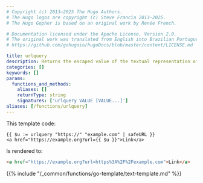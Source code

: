 ```yaml
---
# Copyright (c) 2013–2025 The Hugo Authors.
# The Hugo logos are copyright (c) Steve Francia 2013–2025.
# The Hugo Gopher is based on an original work by Renée French.

# Documentation licensed under the Apache License, Version 2.0.
# The original work was translated from English into Brazilian Portuguese.
# https://github.com/gohugoio/hugoDocs/blob/master/content/LICENSE.md

title: urlquery
description: Returns the escaped value of the textual representation of its arguments in a form suitable for embedding in a URL query.
categories: []
keywords: []
params:
  functions_and_methods:
    aliases: []
    returnType: string
    signatures: ['urlquery VALUE [VALUE...]']
aliases: [/functions/urlquery]
---
```


This template code:

```go-html-template
{{ $u := urlquery "https://" "example.com" | safeURL }}
<a href="https://example.org?url={{ $u }}">Link</a>
```

Is rendered to:

```html
<a href="https://example.org?url=https%3A%2F%2Fexample.com">Link</a>
```

{{% include "/_common/functions/go-template/text-template.md" %}}

